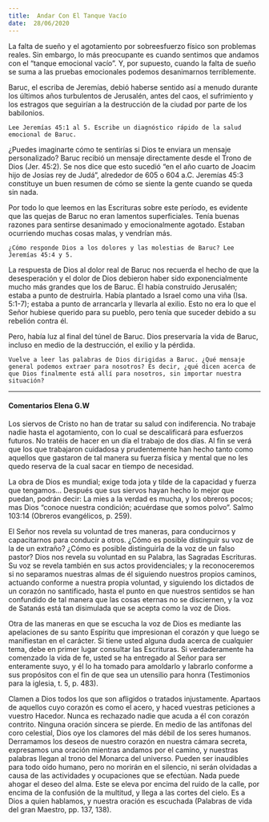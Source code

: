 ```yaml
---
title:  Andar Con El Tanque Vacío
date:  28/06/2020
---
```


La falta de sueño y el agotamiento por sobreesfuerzo físico son problemas reales. Sin embargo, lo más preocupante es cuando sentimos que andamos con el “tanque emocional vacío”. Y, por supuesto, cuando la falta de sueño se suma a las pruebas emocionales podemos desanimarnos terriblemente.

Baruc, el escriba de Jeremías, debió haberse sentido así a menudo durante los últimos años turbulentos de Jerusalén, antes del caos, el sufrimiento y los estragos que seguirían a la destrucción de la ciudad por parte de los babilonios.

`Lee Jeremías 45:1 al 5. Escribe un diagnóstico rápido de la salud emocional de Baruc.`

¿Puedes imaginarte cómo te sentirías si Dios te enviara un mensaje personalizado? Baruc recibió un mensaje directamente desde el Trono de Dios (Jer. 45:2). Se nos dice que esto sucedió “en el año cuarto de Joacim hijo de Josías rey de Judá”, alrededor de 605 o 604 a.C. Jeremías 45:3 constituye un buen resumen de cómo se siente la gente cuando se queda sin nada.

Por todo lo que leemos en las Escrituras sobre este período, es evidente que las quejas de Baruc no eran lamentos superficiales. Tenía buenas razones para sentirse desanimado y emocionalmente agotado. Estaban ocurriendo muchas cosas malas, y vendrían más.

`¿Cómo responde Dios a los dolores y las molestias de Baruc? Lee Jeremías 45:4 y 5.`

La respuesta de Dios al dolor real de Baruc nos recuerda el hecho de que la desesperación y el dolor de Dios debieron haber sido exponencialmente mucho más grandes que los de Baruc. Él había construido Jerusalén; estaba a punto de destruirla. Había plantado a Israel como una viña (Isa. 5:1-7); estaba a punto de arrancarla y llevarla al exilio. Esto no era lo que el Señor hubiese querido para su pueblo, pero tenía que suceder debido a su rebelión contra él.

Pero, había luz al final del túnel de Baruc. Dios preservaría la vida de Baruc, incluso en medio de la destrucción, el exilio y la pérdida.

`Vuelve a leer las palabras de Dios dirigidas a Baruc. ¿Qué mensaje general podemos extraer para nosotros? Es decir, ¿qué dicen acerca de que Dios finalmente está allí para nosotros, sin importar nuestra situación?`

---

#### Comentarios Elena G.W

Los siervos de Cristo no han de tratar su salud con indiferencia. No trabaje nadie hasta el agotamiento, con lo cual se descalificará para esfuerzos futuros. No tratéis de hacer en un día el trabajo de dos días. Al fin se verá que los que trabajaron cuidadosa y prudentemente han hecho tanto como aquellos que gastaron de tal manera su fuerza física y mental que no les quedo reserva de la cual sacar en tiempo de necesidad.

La obra de Dios es mundial; exige toda jota y tilde de la capacidad y fuerza que tengamos… Después que sus siervos hayan hecho lo mejor que puedan, podrán decir: La mies a la verdad es mucha, y los obreros pocos; mas Dios “conoce nuestra condición; acuérdase que somos polvo”. Salmo 103:14 (Obreros evangélicos, p. 259).

El Señor nos revela su voluntad de tres maneras, para conducirnos y capacitarnos para conducir a otros. ¿Cómo es posible distinguir su voz de la de un extraño? ¿Cómo es posible distinguirla de la voz de un falso pastor? Dios nos revela su voluntad en su Palabra, las Sagradas Escrituras. Su voz se revela también en sus actos providenciales; y la reconoceremos si no separamos nuestras almas de él siguiendo nuestros propios caminos, actuando conforme a nuestra propia voluntad, y siguiendo los dictados de un corazón no santificado, hasta el punto en que nuestros sentidos se han confundido de tal manera que las cosas eternas no se disciernen, y la voz de Satanás está tan disimulada que se acepta como la voz de Dios.

Otra de las maneras en que se escucha la voz de Dios es mediante las apelaciones de su santo Espíritu que impresionan el corazón y que luego se manifiestan en el carácter. Si tiene usted alguna duda acerca de cualquier tema, debe en primer lugar consultar las Escrituras. Si verdaderamente ha comenzado la vida de fe, usted se ha entregado al Señor para ser enteramente suyo, y él lo ha tomado para amoldarlo y labrarlo conforme a sus propósitos con el fin de que sea un utensilio para honra (Testimonios para la iglesia, t. 5, p. 483).

Clamen a Dios todos los que son afligidos o tratados injustamente. Apartaos de aquellos cuyo corazón es como el acero, y haced vuestras peticiones a vuestro Hacedor. Nunca es rechazado nadie que acuda a él con corazón contrito. Ninguna oración sincera se pierde. En medio de las antífonas del coro celestial, Dios oye los clamores del más débil de los seres humanos. Derramamos los deseos de nuestro corazón en nuestra cámara secreta, expresamos una oración mientras andamos por el camino, y nuestras palabras llegan al trono del Monarca del universo. Pueden ser inaudibles para todo oído humano, pero no morirán en el silencio, ni serán olvidadas a causa de las actividades y ocupaciones que se efectúan. Nada puede ahogar el deseo del alma. Este se eleva por encima del ruido de la calle, por encima de la confusión de la multitud, y llega a las cortes del cielo. Es a Dios a quien hablamos, y nuestra oración es escuchada (Palabras de vida del gran Maestro, pp. 137, 138).